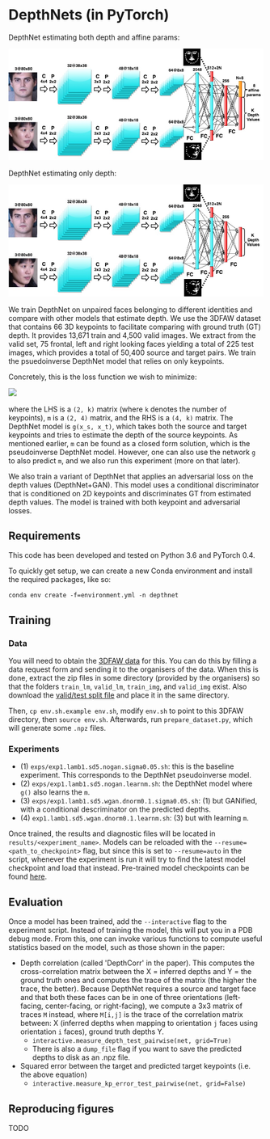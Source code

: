 # DepthNets (in PyTorch)

DepthNet estimating both depth and affine params:
<p align="center">
  <img src="figures/DepthNet_diagram_with_Kpt.jpg" width="600"/>
</p>

DepthNet estimating only depth:
<p align="center">
  <img src="figures/DepthNet_diagram_only_depth.jpg" width="600"/>
</p>


We train DepthNet on unpaired faces belonging to different identities and compare with other models that estimate depth.
We use the 3DFAW dataset that contains 66 3D keypoints to facilitate comparing with ground truth (GT) depth.  It provides
13,671 train and 4,500 valid images. We extract from the valid set, 75 frontal, left and right looking faces yielding a total
of 225 test images, which provides a total of 50,400 source and target pairs.  We train the psuedoinverse DepthNet model that
relies on only keypoints.

Concretely, this is the loss function we wish to minimize:

<!--  % RENDER WITH LATEXIT
\Bigg\|
\boldsymbol{x}_{t} -
%
\underbrace{\begin{bmatrix} m_1 & m_2 & m_3 & t_x \\ m_4 & m_5 & m_6 & t_y \end{bmatrix}}_{\boldsymbol{m}}
%
\left[ \begin{array}{c} \boldsymbol{x}_s \\ g(\boldsymbol{x}_s, \boldsymbol{x}_t) \\ 1 \end{array} \right] \Bigg\|^2
-->

<img src="https://user-images.githubusercontent.com/2417792/46366635-96d12000-c649-11e8-83af-dfedf4b57dd7.png" width=500 />

where the LHS is a `(2, k)` matrix (where `k` denotes the number of keypoints), `m` is a `(2, 4)` matrix, and the RHS is a `(4, k)` matrix. The DepthNet model is `g(x_s, x_t)`, which takes both the source and target keypoints and tries to estimate the depth of the source keypoints. As mentioned earlier, `m` can be found as a closed form solution, which is the pseudoinverse DepthNet model. However, one can also use the network `g` to also predict `m`, and we also run this experiment (more on that later).

We also train a variant of DepthNet that applies an adversarial loss on the depth values (DepthNet+GAN).
This model uses a conditional discriminator that is conditioned on 2D keypoints and discriminates GT from estimated depth values. 
The model is trained with both keypoint and adversarial losses.

## Requirements

This code has been developed and tested on Python 3.6 and PyTorch 0.4.

To quickly get setup, we can create a new Conda environment and install the required packages, like so:

```
conda env create -f=environment.yml -n depthnet
```

## Training

### Data

You will need to obtain the [3DFAW data](http://mhug.disi.unitn.it/workshop/3dfaw/) for this. You can do this by filling a data request form and sending it to the organisers of the data. When this is done, extract the zip files in some directory (provided by the organisers) so that the folders `train_lm`, `valid_lm`, `train_img`, and `valid_img` exist. Also download the [valid/test split file](https://mega.nz/#!FD5HBa7a!AZoP_TmvWaDsN5YV0coVMHU9fL166wgHoBFw5ixgdBU) and place it in the same directory.

Then, `cp env.sh.example env.sh`, modify `env.sh` to point to this 3DFAW directory, then `source env.sh`. Afterwards, run `prepare_dataset.py`, which will generate some `.npz` files.

### Experiments

* (1) `exps/exp1.lamb1.sd5.nogan.sigma0.05.sh`: this is the baseline experiment. This corresponds to the DepthNet pseudoinverse model.
* (2) `exps/exp1.lamb1.sd5.nogan.learnm.sh`: the DepthNet model where `g()` also learns the `m`.
* (3) `exps/exp1.lamb1.sd5.wgan.dnorm0.1.sigma0.05.sh`: (1) but GANified, with a conditional descriminator on the predicted depths.
* (4) `exp1.lamb1.sd5.wgan.dnorm0.1.learnm.sh`: (3) but with learning `m`.

Once trained, the results and diagnostic files will be located in `results/<experiment_name>`. Models can be reloaded with the `--resume=<path_to_checkpoint>` flag, but since this is set to `--resume=auto` in the script, whenever the experiment is run it will try to find the latest model checkpoint and load that instead. Pre-trained model checkpoints can be found [here](https://mega.nz/#F!FHoT0KIb!09aEueFerQ0zzuJvvN5FnA).

## Evaluation

Once a model has been trained, add the `--interactive` flag to the experiment script. Instead of training the model, this will put you in a PDB debug mode. From this, one can invoke various functions to compute useful statistics based on the model, such as those shown in the paper:

* Depth correlation (called 'DepthCorr' in the paper). This computes the cross-correlation matrix between the X = inferred depths and Y = the ground truth ones and computes the trace of the matrix (the higher the trace, the better). Because DepthNet requires a source and target face and that both these faces can be in one of three orientations (left-facing, center-facing, or right-facing), we compute a 3x3 matrix of traces `M` instead, where `M[i,j]` is the trace of the correlation matrix between: X (inferred depths when mapping to orientation `j` faces using orientation `i` faces), ground truth depths Y.
  * `interactive.measure_depth_test_pairwise(net, grid=True)`
  * There is also a `dump_file` flag if you want to save the predicted depths to disk as an .npz file.
* Squared error between the target and predicted target keypoints (i.e. the above equation)
  * `interactive.measure_kp_error_test_pairwise(net, grid=False)`
  
## Reproducing figures

TODO
